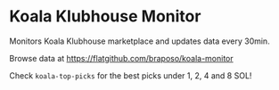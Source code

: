 # Koala Klubhouse Monitor

Monitors Koala Klubhouse marketplace and updates data every 30min.

Browse data at https://flatgithub.com/braposo/koala-monitor

Check `koala-top-picks` for the best picks under 1, 2, 4 and 8 SOL!
